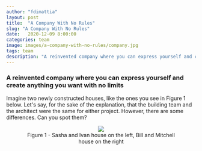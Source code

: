 ```yaml
---
author: "fdimattia"
layout: post
title:  "A Company With No Rules"
slug: "A Company With No Rules"
date:   2020-12-09 8:00:00
categories: team
image: images/a-company-with-no-rules/company.jpg
tags: team
description: "A reinvented company where you can express yourself and create anything you want with no limits"
---
```

### A reinvented company where you can express yourself and create anything you want with no limits

Imagine two newly constructed houses, like the ones you see in Figure 1 below. Let's say, for the sake of the explanation, that the building team and the architect were the same for either project. However, there are some differences. Can you spot them?

<div markdown="1" class="blog-image" style="width:100%;height:100%; display: block;margin-left: auto;margin-right: auto;text-align: center;">
<figure>
<a href="/images/a-company-with-no-rules/NoRulesRules_img1.png"><img class="blog-image" src="/images/a-company-with-no-rules/NoRulesRules_img1.png"> </a>
<figcaption> Figure 1 - Sasha and Ivan house on the left, Bill and Mitchell house on the right </figcaption>
</figure>
</div>

I clearly imagine your face and your thoughts right now. Your mind is switching from "Well, yes, there are many obvious differences that I can spot from the pictures" to "Wait, is he making fun of me? The two houses are clearly different. Is this a trick question?". 

Well, yes, it is. Or better saying, there is something else you cannot find out just staring at the picture.

The main differences lie in the type of approach the customers have employed for the building project and, in the end, how stressful they became once the houses got finished.

## A Matter of Approach

For the first house, the customers are Sasha and Ivan. The two created a fashion company from scratch in Russia, which they have been successfully leading for 32 years by now. Since the start, they quickly learned how to manage their company best and make strong decisions. Then, once their business grew outside the Russian borders, they decided to move to America and construct the house of their dreams. Sasha and Ivan hired some of the best architects and engineers, but they also wanted to be directly involved in every part of the build process. Indeed, they spent a lot of time commuting between work and house building site. But, you know, everything should have been perfect, right? After many requests to let the construction team do the work, Jay, the real site manager, threw in the towel and accepted Sasha and Ivan to be actively involved. For this reason, everyone was very stressed about the relationship. The straw that breaks the camel's back happened when Sasha and Ivan decided to choose themselves how to solve a big plumbing problem that the builder discovered during construction. Due to their obstinacy, the work has been delayed by 6 weeks. Notably, everyone felt very stressed and frustrated because of the many disputes that happened during the labors.

---

The second house was requested by a middle-aged couple, Bill and Mitchell. The building process encountered almost the same problems that Sasha and Ivan faced during their home building. Conversely, Bill and Mitchell went for a different approach. They decided to explain their project and their vision in full detail during an initial meeting and let the architect freely take any chance to innovate where needed. Furthermore, the builders were also free to employ the best solution every time some problem would arise as long as the house would respect some previously described fundamental desires. Thus, the issues were brilliantly and promptly solved, thanks to the site manager's skillful direction. Bill and Mitchel were profoundly happy with the results, and during the construction, they were able to dedicate themselves to their work and their lives without particular stress. The same was true for the builder and the architect.

---

In the end, the two houses got beautifully constructed and reflect the wishes of their respective clients. What is different is the approach to the projects themselves: how the problems have been faced, the build processes and the whole experience, themselves were profoundly different among the two projects. Shortly we can say that Sasha and Ivan **lead through control** in the first case while, in the second case, Bill and Mitchell **lead by context**.

## A Different Vision

The two kinds of approach, leading by control and leading by context, are very different from each other. Because of the outcome, even if you could suspect that Bill and Mitchell have chosen the correct approach, leading by context is not always the proper way to act. In fact, some projects could need a lead by control approach, others a lead by context treatment. Surely enough, it is true that we are historically inclined to lead with control. Our society is generally dominated by a vision where you have to strictly control your business if you want everything working correctly and always produce the best result in the less time possible.

However, the problem of employ the wrong method of leading a company is not the real problem. It is not. Millions of companies grow, prosper, and live in complete peace of mind, even with suboptimal direction for their business. Moreover, many companies promote their own culture. *Integrity*, *commitment*, *knowledge*, *respect* are only some of the values from the lists that most (if any!) companies communicate with their employees. Very often, however, these values do not match reality, and the values are quickly forgotten.
Conversely, imagine instead now working for a company where people are free to dream, free to express themselves without fear, and take risks protected by a safe atmosphere. Wow! It's a dream!
Ok, now forget it. It doesn't exist.
Or does it?

One of the most important companies in Silicon Valley has created a culture that has made it one of the most important, innovative, and loved (both by the public and by its employees) in the world. The company name is Netflix, and their so-called "Culture Deck" is publicly available and describes their principles point by point.

There is a problem. If you actually read the Deck, it seems like the exact opposite of the dream described above. Besides being the opposite, it also looks very cynical. What the culture conveys, in fact, is to have an environment where employees live in the profound terror of making a mistake and being quickly rejected if they do not meet the required quality. It's a nightmare!

Actually, appearance deceives. We can briefly describe the Netflix culture as the culture of "**Freedom and Responsibility**" or, taking the title from which this article is inspired, to be identified with the slogan **No Rules Rules** [^1]. In Netflix, you will find a work environment in which **leading is done by context.** Employees have no limit on vacations, no limit on expenses, and decide how to implement an idea with all the needed resources. A company where the employer conveys the clear goal transparently to every employee who will be proud to commit and find the best solution to lead the entire team to unprecedented innovation levels. Seen in this way, it has a different effect, doesn't it? However, getting to apply this kind of culture is not immediate and is not always suitable for all business types. For sure, it is requested a certain level of maturity. In his book, Reed Hastings describes this kind of maturity, which we will see now. In particular, the maturity requested can be obtained by applying just **three simple rules**, and the results could be immediate. Just start with three small steps. With every little step, you will be closer and closer to the company of your dreams.

## The Three Steps

What Reed Hastings teaches us is that at the root of a paradigm change is that we need to reinvent or, as I would say, innovate the inner working of our company. This is also called **the culture of reinvention**, and the following three fundamental steps guide it:

1. Talent Density
2. Increase Candor
3. Reduce Control

The three steps are strictly related and should be considered one after the other. The first one lays the foundation for the second one and the second one lays the foundation for the third one. However, to start testing our company's maturity, one can begin to apply the concepts of the steps out of the box separately. But let's see briefly what these three steps are.

### 1. Talent Density

<div markdown="1" class="blog-image" style="width:60%;height:60%; display: block;margin-left: auto;margin-right: auto;">
<figure>
<a href="/images/a-company-with-no-rules/Dayflow_-_Teamwork.png"><img class="blog-image" src="/images/a-company-with-no-rules/Dayflow_-_Teamwork.png"> </a>
</figure>
</div>

Many times the companies have to face unprofessional employees. In this condition, the companies are forced to spend time working on control policies that become more of a burden than useful practice. And because you cannot apply those rules discriminately only to single persons, **all these complicated control processes end up obtaining the opposite results of slowing down the innovation and the work of all the other employees**. Furthermore, it is crucial to understand that the "unprofessional employee" condition goes beyond the simple situation where an employee is considered not to have enough competence skills. It is an error to identify the perfect talent to only be recognized as the "best genius" in a field of competence. We are on a different level here. In particular, the unprofessional employees are instead the ones that act disrespectfully with their own colleagues or regarding their work, not taking their own responsibilities and spending more time complaining about something. These particular traits can easily be identified in the immaturity of people. **The less is the immaturity, the more should be the sense of responsibility. If we create a company with high responsible and talented people, fewer controls can be applied to the employees**. The more talent density we have, the greater freedom we can offer. Moreover, we need to remember one thing. Using the word of Patty McCord, one of the original creator of the Netflix culture:

> The employees are adults. You know, we've created so many layers and so many processes and so many guidelines to keep those employees in place that we've ended up with systems that treat people like they are children. And they're not. Fully formed adults walk in the door every single day. They have rent payments, they have obligations, they're members of society, they want to create a difference in the world. So if we start with the assumption that everybody comes to work to do an amazing job, you'd be surprised what you get. [^4]

Once we set up an environment with a great density of talent, we can start with the second step: Increase Candor.

### 2. Increase Candor

<div markdown="1" class="blog-image" style="width:60%;height:60%; display: block;margin-left: auto;margin-right: auto;">
<figure>
<a href="/images/a-company-with-no-rules/Allura_-_Feedback_Session.png"><img class="blog-image" src="/images/a-company-with-no-rules/Allura_-_Feedback_Session.png"> </a>
</figure>
</div>

This is one of the most important things in the Netflix culture. **Increase the candor means to increase the practice of the feedback. Every talent has the maturity and the desire to learn from other people.** Working in a company where the ideas and knowledge are free to flow and where the opinions are eager to be asked is a benefit that is often overlooked. Sometimes, many arrogant employees might prefer to keep their knowledge for themselves to be always ahead of their colleagues. This is clearly an unfair practice that deeply harms the workplace and the company itself. However, plenty of cultural habits impose a situation where it is often challenging, or even impossible, to communicate sincere feedback to the company's directors. Promoting the excellent practice of honest feedback would instead be beneficial to everyone. Every employee/employer would quickly improve himself and be implicitly responsible for each other colleagues, reducing traditional control.
Moreover, this is the first step in giving more responsibility to every person. **The more responsibility each person has, the more will be their commitment to the company vision.** While this is one of the most critical parts of the culture and one of the most quickly doable ones, we should remember that it is vital to carefully learn that **honest feedback should not justify externalizing one's own frustration against another person**. For this reason, again, a certain level of maturity should already exist in the company (this is the reason why the first step should be mandatory before employ the honest feedback practice). Also, the company should plan to share the knowledge on which is the correct use of honest feedback.

On the importance of feedback I will leave you here two more resources:

- [The importance of feedback](https://blog.zuru.tech/team/2020/09/01/the-importance-of-feedback) by Luca D'Andria [^2]
- [Stop Pretending That You Can’t Give Candid Feedback](https://hbr.org/2014/02/stop-pretending-that-you-cant-give-candid-feedback) [^3]

Having the possibility to loosen the traditional scrutiny operations lead us to the last step: Reduce Control.

### 3. Reduce Control

<div markdown="1" class="blog-image" style="width:80%;height:80%; display: block;margin-left: auto;margin-right: auto;">
<figure>
<a href="/images/a-company-with-no-rules/Stuck_at_Home.png"><img class="blog-image" src="/images/a-company-with-no-rules/Stuck_at_Home.png"> </a>
</figure>
</div>

The last step is to reduce control. Reducing traditional control is the most valuable aspect both for the employers and for the employees and, at the same time, probably the most challenging step to take. Reducing control means to get rid of the abundance of procedures that until now have been outlined by our old-style company: remove any travel policies, expense policies, vacation policies. This kind of practice can be seen as a real leap of faith. Still, if you are at this third step and are really considering applying these final pieces to your puzzle, you should have successfully applied the previous step and are perfectly aware of the talents you work with. Moreover, at this point, the message that the company must convey to its employees must be unequivocal: **ACT IN THE COMPANY'S BEST INTEREST**. You have been given the freedom but, as everyone knows, "*with great power there must also come great responsibility"* (thank you, Stan Lee), so missteps are hardly allowed. Overall, the "no rules rule" would increase the speed at how the employees bring innovation, decrease the time of slowing down practices, increase the sense of belonging to the project, and an incredible valorizing feeling of responsibility. The managers, in the end, would learn to "**lead with context, no control**." **This means to lead, illustrating, entirely transparently, the final goals, and leave to the highly talented teams and employees to manage their own time and reach the desired objectives**. Consequently, instead of having the typical pyramidal hierarchical structure where the CEO is sitting on the top, we would have a tree branching structure where the CEO represents the tree's root with the most important values and goals. From the sources, the tree will grow, and its branches, representing every manager and team, having recognized the root's goals and vision, will adapt and reach their objective to make the whole tree thrive. Shortly, the root does not directly control its branches. Instead, the branches themselves would organize their work and be responsible for doing the best with the resources they need to employ to let the whole tree thrive.

---

Many other advantages could arise from the correct application of this culture. For example, it is also essential to understand that reducing control permits to give a chance to employees to take the initiative to develop new creative and innovative projects with no approval policies. This is advantageous to all the company because everyone would learn something from the project's experience. For instance, those projects could either be a complete success or a failure (and if it has to fail, it should be better to miserably fail to gain the most information about the failure). Whatever the result, thanks to a correct feedback culture, the employee who starts the project should perform an in-depth investigation of the reason for the success or failure. Above all, if it was a failure, the analysis should be shared with everyone to quickly reach a shared knowledge of what things led to the defeat to learn something new and avoid repeating the same errors.

## Rinse and repeat and the importance of understanding different cultures

Finally, after engaging in the culture, we should be aware that this is just the starting point. There is one more thing to know: Rinse and repeat. The culture should be enhanced and improved. The three steps briefly described above are precisely the ones that are deeply rooted in the Netflix culture. Once they are applied and accepted by the employers and employees, a new level of the same three-step is unlocked to refine every aspect.

Furthermore, we should take care of another fundamental thing. Besides the rules, it is essential to understand if this culture applies to your company and face the implementation problems in different cultural realities. Not every country would respond in the same way to these ideas. You should be aware of the cultural aspect your employee would face when implementing the ideas. A company should learn how to adapt and tune every step to respect and still be satisfying for every person.

## Conclusion

This article was meant to be a brief introduction of an innovative paradigm on how to reinvent a company and get the best out from the people while assuring them a highly creative environment with almost no rules. Switching from leading by control to leading by context is a significant paradigm shift that could seem like a leap of faith. However, following three simple steps (talent density, increase candor, and reduce control), the company can benefit from a greater level of innovation and greater maturity and happiness. There are many other (positive) implications of using this kind of culture that I've not mentioned in this post. Also, there are many critical cultural traits to consider to better integrate the whole culture into a multi-cultural organization. Some of them are the way of communicating, type of leadership, or scheduling model.

## The next thing

Studying different cultures and respecting every person is fundamental if we want to create a happy workplace where every employee feels respected and appreciated. Indeed, my next studies will go exactly in this direction. With no spoiler, let's say that a kind of culture map can be created by attentively listening to our own needs and our international colleagues' and clients' needs. Afterward, we can use the map to collaborate with different cultural realities successfully and obtain the best results.

## References

[^1]: "No Rules Rules" by Reed Hastings and Erin Meyer
[^2]: [The importance of feedback](https://blog.zuru.tech/team/2020/09/01/the-importance-of-feedback)
[^3]: [Stop Pretending That You Can’t Give Candid Feedback](https://hbr.org/2014/02/stop-pretending-that-you-cant-give-candid-feedback)
[^4]: [Patty McCord, TED](https://www.ted.com/talks/patty_mccord_8_lessons_on_building_a_company_people_enjoy_working_for?language=it)
[^5]: [https://www.humaaans.com/](https://www.humaaans.com/)

